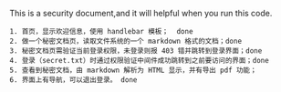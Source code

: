 This is a security document,and it will helpful when you run this code.

	1. 首页，显示欢迎信息，使用 handlebar 模板；  done
	2. 做一个秘密文档页，读取文件系统的一个 markdown 格式的文档；done
	3. 秘密文档页需验证当前登录权限，未登录则报 403 错并跳转到登录界面；done
	4. 登录（secret.txt）时通过权限验证中间件成功跳转到之前要访问的界面；done
	5. 查看到秘密文档，由 markdown 解析为 HTML 显示，并有导出 pdf 功能；
    6. 界面上有导航，可以退出登录。 done
